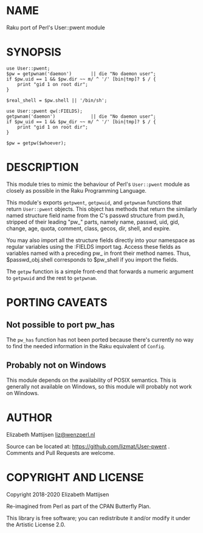 NAME
====

Raku port of Perl's User::pwent module

SYNOPSIS
========

    use User::pwent;
    $pw = getpwnam('daemon')       || die "No daemon user";
    if $pw.uid == 1 && $pw.dir ~~ m/ ^ '/' [bin|tmp]? $ / {
        print "gid 1 on root dir";
    }
     
    $real_shell = $pw.shell || '/bin/sh';
     
    use User::pwent qw(:FIELDS);
    getpwnam('daemon')             || die "No daemon user";
    if $pw_uid == 1 && $pw_dir ~~ m/ ^ '/' [bin|tmp]? $ / {
        print "gid 1 on root dir";
    }
     
    $pw = getpw($whoever);

DESCRIPTION
===========

This module tries to mimic the behaviour of Perl's `User::pwent` module as closely as possible in the Raku Programming Language.

This module's exports `getpwent`, `getpwuid`, and `getpwnam` functions that return `User::pwent` objects. This object has methods that return the similarly named structure field name from the C's passwd structure from pwd.h, stripped of their leading "pw_" parts, namely name, passwd, uid, gid, change, age, quota, comment, class, gecos, dir, shell, and expire.

You may also import all the structure fields directly into your namespace as regular variables using the :FIELDS import tag. Access these fields as variables named with a preceding pw_ in front their method names. Thus, $passwd_obj.shell corresponds to $pw_shell if you import the fields.

The `getpw` function is a simple front-end that forwards a numeric argument to `getpwuid` and the rest to `getpwnam`.

PORTING CAVEATS
===============

Not possible to port pw_has
---------------------------

The `pw_has` function has not been ported because there's currently no way to find the needed information in the Raku equivalent of `Config`.

Probably not on Windows
-----------------------

This module depends on the availability of POSIX semantics. This is generally not available on Windows, so this module will probably not work on Windows.

AUTHOR
======

Elizabeth Mattijsen <liz@wenzperl.nl>

Source can be located at: https://github.com/lizmat/User-pwent . Comments and Pull Requests are welcome.

COPYRIGHT AND LICENSE
=====================

Copyright 2018-2020 Elizabeth Mattijsen

Re-imagined from Perl as part of the CPAN Butterfly Plan.

This library is free software; you can redistribute it and/or modify it under the Artistic License 2.0.


